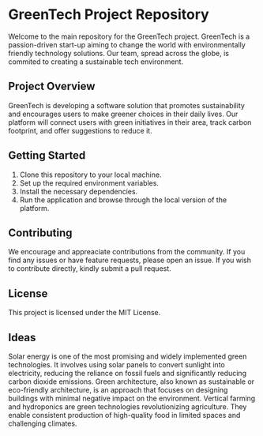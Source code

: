 # GreenTech Project Repository

Welcome to the main repository for the GreenTech project. GreenTech is a passion-driven start-up aiming to change the world with environmentally friendly technology solutions. Our team, spread across the globe, is commited to creating a sustainable tech environment.

## Project Overview

GreenTech is developing a software solution that promotes sustainability and encourages users to make greener choices in their daily lives. Our platform will connect users with green initiatives in their area, track carbon footprint, and offer suggestions to reduce it.

## Getting Started

1. Clone this repository to your local machine.
2. Set up the required environment variables.
3. Install the necessary dependencies.
4. Run the application and browse through the local version of the platform.

## Contributing

We encourage and appreaciate contributions from the community. If you find any issues or have feature requests, please open an issue. If you wish to contribute directly, kindly submit a pull request.

## License

This project is licensed under the MIT License.
## Ideas
Solar energy is one of the most promising and widely implemented green technologies. It involves using solar panels to convert sunlight into electricity, reducing the reliance on fossil fuels and significantly reducing carbon dioxide emissions.
Green architecture, also known as sustainable or eco-friendly architecture, is an approach that focuses on designing buildings with minimal negative impact on the environment. 
Vertical farming and hydroponics are green technologies revolutionizing agriculture. They enable consistent production of high-quality food in limited spaces and challenging climates.